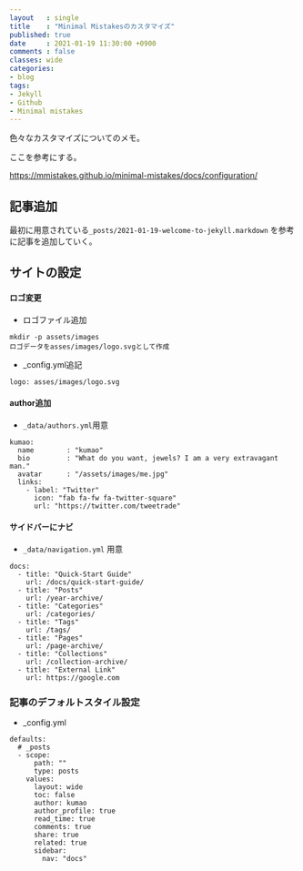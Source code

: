 ```yaml
---
layout   : single
title    : "Minimal Mistakesのカスタマイズ"
published: true
date     : 2021-01-19 11:30:00 +0900
comments : false
classes: wide
categories:
- blog
tags:
- Jekyll
- Github
- Minimal mistakes
---
```


色々なカスタマイズについてのメモ。

ここを参考にする。

https://mmistakes.github.io/minimal-mistakes/docs/configuration/


## 記事追加

最初に用意されている`_posts/2021-01-19-welcome-to-jekyll.markdown` を参考に記事を追加していく。


## サイトの設定

#### ロゴ変更

* ロゴファイル追加
```
mkdir -p assets/images
ロゴデータをasses/images/logo.svgとして作成
```

* _config.yml追記 
```
logo: asses/images/logo.svg
```

#### author追加
  * `_data/authors.yml`用意

```
kumao:
  name        : "kumao"
  bio         : "What do you want, jewels? I am a very extravagant man."
  avatar      : "/assets/images/me.jpg"
  links:
    - label: "Twitter"
      icon: "fab fa-fw fa-twitter-square"
      url: "https://twitter.com/tweetrade"
```

#### サイドバーにナビ
  *  `_data/navigation.yml` 用意

```
docs:
  - title: "Quick-Start Guide"
    url: /docs/quick-start-guide/
  - title: "Posts"
    url: /year-archive/
  - title: "Categories"
    url: /categories/
  - title: "Tags"
    url: /tags/
  - title: "Pages"
    url: /page-archive/
  - title: "Collections"
    url: /collection-archive/
  - title: "External Link"
    url: https://google.com
```

### 記事のデフォルトスタイル設定

* _config.yml

```
defaults:
  # _posts
  - scope:
      path: ""
      type: posts
    values:
      layout: wide
      toc: false
      author: kumao
      author_profile: true
      read_time: true
      comments: true
      share: true
      related: true
      sidebar:
        nav: "docs"
```


